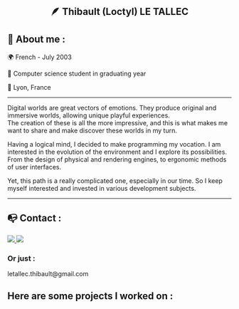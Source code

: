 <header>
  
</header>

<body>
  <section>
    <div align="center">
      <h1> 🪶 Thibault (Loctyl) LE TALLEC </h1>
    </div> 
  </section>

  <section>  
    <h2>🔖 About me :</h2>
      <p>🌍 French - July 2003</p>
      <p>📌 Computer science student in graduating year</p>
      <p>📍 Lyon, France</p>
      <hr>
      <p>Digital worlds are great vectors of emotions. They produce original and immersive worlds, allowing unique playful experiences.<br>
      The creation of these is all the more impressive, and this is what makes me want to share and make discover these worlds in my turn.</p>
      <p>Having a logical mind, I decided to make programming my vocation. I am interested in the evolution of the environment and I explore its possibilities. From the design of physical and rendering engines, to ergonomic methods of user interfaces.</p>
      <p>Yet, this path is a really complicated one, especially in our time. So I keep myself interested and invested in various development subjects.</p>
    <hr>
  </section>

  <section>
    <h2> 📭 Contact : </h2>
    <a href="https://www.linkedin.com/in/thibault-le-tallec/" target="_blank">
      <img src="https://img.shields.io/badge/LinkedIn-0077B5?style=for-the-badge&logo=linkedin&logoColor=white"/>
    </a>
    <a href="mailto:letallec.thibault@gmail.com" target="_blank">
      <img src="https://img.shields.io/badge/Gmail-D14836?style=for-the-badge&logo=gmail&logoColor=white"/>
    </a>
    <h3>Or just :</h3>
    <p>letallec.thibault@gmail.com</p>
  </section>  

  <h2>Here are some projects I worked on : </h2>
</body>

<!--
**Loctryl/Loctryl** is a ✨ _special_ ✨ repository because its `README.md` (this file) appears on your GitHub profile.
Here are some ideas to get you started:
- 🔭 I’m currently working on ...
- 🌱 I’m currently learning ...
- 👯 I’m looking to collaborate on ...
- 🤔 I’m looking for help with ...
- 💬 Ask me about ...
- 📫 How to reach me: ...
- 😄 Pronouns: ...
- ⚡ Fun fact: ...
-->
